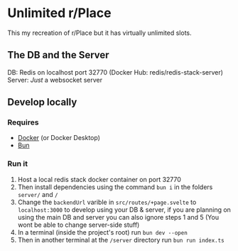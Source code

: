 # Unlimited r/Place

This my recreation of r/Place but it has virtually unlimited slots.

## The DB and the Server

DB: Redis on localhost port 32770 (Docker Hub: redis/redis-stack-server)
Server: *Just* a websocket server

## Develop locally

### Requires
- [Docker](https://www.docker.com/) (or Docker Desktop)
- [Bun](https://bun.sh/)

### Run it
1. Host a local redis stack docker container on port 32770
2. Then install dependencies using the command `bun i` in the folders `server/` and `/`
3. Change the `backendUrl` varible in `src/routes/+page.svelte` to `localhost:3000` to develop using your DB & server, if you are planning on using the main DB and server you can also ignore steps 1 and 5 (You wont be able to change server-side stuff)
4. In a terminal (inside the project's root) run `bun dev --open`
5. Then in another terminal at the `/server` directory run `bun run index.ts`
